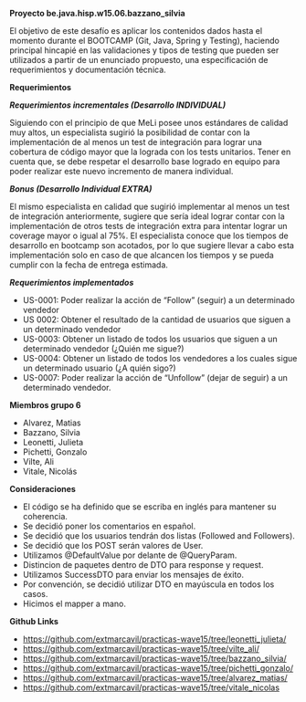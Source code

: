****Proyecto be.java.hisp.w15.06.bazzano_silvia****

El objetivo de este desafío es aplicar los contenidos dados hasta el momento durante el BOOTCAMP (Git, Java, Spring y Testing), haciendo principal hincapié en las validaciones y tipos de testing que pueden ser utilizados a partir de un enunciado propuesto, una especificación de requerimientos y documentación técnica.​​​​

**Requerimientos**

_**Requerimientos incrementales (Desarrollo INDIVIDUAL)**_

Siguiendo con el principio de que MeLi posee unos estándares de calidad muy altos, un especialista sugirió la posibilidad de contar con la implementación de al menos un test de integración para lograr una cobertura de código mayor que la lograda con los tests unitarios.
Tener en cuenta que, se debe respetar el desarrollo base logrado en equipo para poder realizar este nuevo incremento de manera individual.

_**Bonus (Desarrollo Individual EXTRA)**_ 

El mismo especialista en calidad que sugirió implementar al menos un test de integración anteriormente, sugiere que sería ideal lograr contar con la implementación de otros tests de integración extra para intentar lograr un coverage mayor o igual al 75%. El especialista conoce que los tiempos de desarrollo en bootcamp son acotados, por lo que sugiere llevar a cabo esta implementación solo en caso de que alcancen los tiempos y se pueda cumplir con la fecha de entrega estimada.

_**Requerimientos implementados**_

- US-0001: Poder realizar la acción de “Follow” (seguir) a un determinado vendedor
- US 0002: Obtener el resultado de la cantidad de usuarios que siguen a un determinado vendedor
- US-0003: Obtener un listado de todos los usuarios que siguen a un determinado vendedor (¿Quién me sigue?)
- US-0004: Obtener un listado de todos los vendedores a los cuales sigue un determinado usuario (¿A quién sigo?)
- US-0007: Poder realizar la acción de “Unfollow” (dejar de seguir) a un determinado vendedor.

**Miembros grupo 6**

- Alvarez, Matias
- Bazzano, Silvia
- Leonetti, Julieta
- Pichetti, Gonzalo
- Vilte, Ali
- Vitale, Nicolás

**Consideraciones**

- El código se ha definido que se escriba en inglés para mantener su coherencia.
- Se decidió poner los comentarios en español. 
- Se decidió que los usuarios tendrán dos listas (Followed and Followers).
- Se decidió que los POST serán valores de User.
- Utilizamos @DefaultValue por delante de @QueryParam.
- Distincion de paquetes dentro de DTO para response y request.
- Utilizamos SuccessDTO para enviar los mensajes de éxito.
- Por convención, se decidió utilizar DTO en mayúscula en todos los casos.
- Hicimos el mapper a mano.

**Github Links**

- https://github.com/extmarcavil/practicas-wave15/tree/leonetti_julieta/
- https://github.com/extmarcavil/practicas-wave15/tree/vilte_ali/
- https://github.com/extmarcavil/practicas-wave15/tree/bazzano_silvia/
- https://github.com/extmarcavil/practicas-wave15/tree/pichetti_gonzalo/
- https://github.com/extmarcavil/practicas-wave15/tree/alvarez_matias/
- https://github.com/extmarcavil/practicas-wave15/tree/vitale_nicolas
